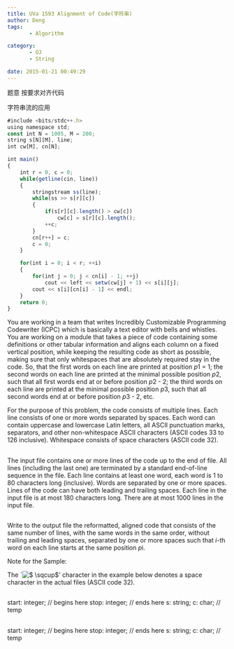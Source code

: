 ```yaml
---
title: UVa 1593 Alignment of Code(字符串)
author: Deng
tags: 
       - Algorithm

category: 
       - OJ
       - String

date: 2015-01-21 00:49:29
---
```

题意 按要求对齐代码

字符串流的应用

```js 
#include <bits/stdc++.h>
using namespace std;
const int N = 1005, M = 200;
string s[N][M], line;
int cw[M], cn[N];

int main()
{
    int r = 0, c = 0;
    while(getline(cin, line))
    {
        stringstream ss(line);
        while(ss >> s[r][c])
        {
            if(s[r][c].length() > cw[c])
                cw[c] = s[r][c].length();
            ++c;
        }
        cn[r++] = c;
        c = 0;
    }

    for(int i = 0; i < r; ++i)
    {
        for(int j = 0; j < cn[i] - 1; ++j)
            cout << left << setw(cw[j] + 1) << s[i][j];
        cout << s[i][cn[i] - 1] << endl;
    }
    return 0;
}
```

You are working in a team that writes Incredibly Customizable Programming Codewriter (ICPC) which is basically a text editor with bells and whistles. You are working on a module that takes a piece of code containing some definitions or other tabular information and aligns each column on a fixed vertical position, while keeping the resulting code as short as possible, making sure that only whitespaces that are absolutely required stay in the code. So, that the first words on each line are printed at position *p*1 = 1; the second words on each line are printed at the minimal possible position *p*2, such that all first words end at or before position *p*2 - 2; the third words on each line are printed at the minimal possible position *p*3, such that all second words end at or before position *p*3 - 2, etc.

For the purpose of this problem, the code consists of multiple lines. Each line consists of one or more words separated by spaces. Each word can contain uppercase and lowercase Latin letters, all ASCII punctuation marks, separators, and other non-whitespace ASCII characters (ASCII codes 33 to 126 inclusive). Whitespace consists of space characters (ASCII code 32).

##

The input file contains one or more lines of the code up to the end of file. All lines (including the last one) are terminated by a standard end-of-line sequence in the file. Each line contains at least one word, each word is 1 to 80 characters long (inclusive). Words are separated by one or more spaces. Lines of the code can have both leading and trailing spaces. Each line in the input file is at most 180 characters long. There are at most 1000 lines in the input file.

##

Write to the output file the reformatted, aligned code that consists of the same number of lines, with the same words in the same order, without trailing and leading spaces, separated by one or more spaces such that *i*-th word on each line starts at the same position *p*i.

Note for the Sample:

The `![$ \sqcup$](../images/dge.org-external-15-4983img1-.png)' character in the example below denotes a space character in the actual files (ASCII code 32).

##

start: integer; // begins here stop: integer; // ends here s: string; c: char; // temp

##

start: integer; // begins here stop: integer; // ends here s: string; c: char; // temp